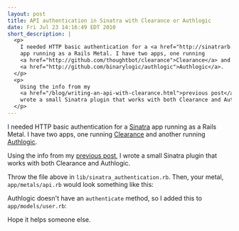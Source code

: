 ```yaml
---
layout: post
title: API authentication in Sinatra with Clearance or Authlogic
date: Fri Jul 23 14:16:49 EDT 2010
short_description: |
  <p>
    I needed HTTP basic authentication for a <a href="http://sinatrarb.com">Sinatra</a>
    app running as a Rails Metal. I have two apps, one running
    <a href="http://github.com/thoughtbot/clearance">Clearance</a> and another running
    <a href="http://github.com/binarylogic/authlogic">Authlogic</a>.
  </p>
  <p>
    Using the info from my
    <a href="/blog/writing-an-api-with-clearance.html">previous post</a>, I
    wrote a small Sinatra plugin that works with both Clearance and Authlogic.
  </p>
---
```


I needed HTTP basic authentication for a [Sinatra](http://sinatrarb.com)
app running as a Rails Metal. I have two apps, one running
[Clearance](http://github.com/thoughtbot/clearance) and another running
[Authlogic](http://github.com/binarylogic/authlogic).

Using the info from my [previous post](/blog/writing-an-api-with-clearance.html),
I wrote a small Sinatra plugin that works with both Clearance and Authlogic.

<script src="http://gist.github.com/487806.js?file=sinatra_authentication.rb"> </script>

Throw the file above in `lib/sinatra_authentication.rb`. Then, your metal,
`app/metals/api.rb` would look something like this:

<script src="http://gist.github.com/487806.js?file=api.rb"> </script>

Authlogic doesn't have an `authenticate` method, so I added this to
`app/models/user.rb`:

<script src="http://gist.github.com/487806.js?file=user.rb"> </script>

Hope it helps someone else.
